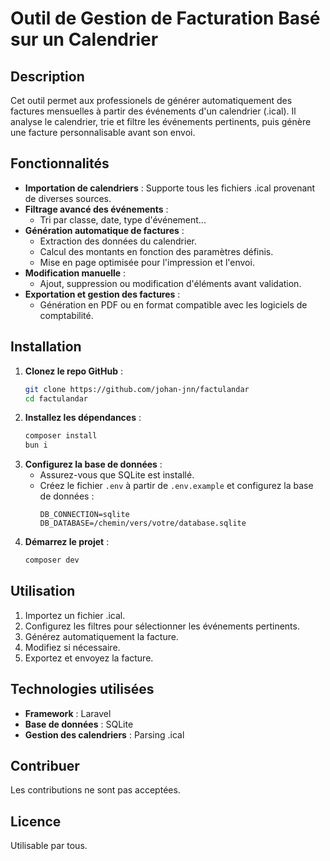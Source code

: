 # Outil de Gestion de Facturation Basé sur un Calendrier

## Description

Cet outil permet aux professionels de générer automatiquement des factures mensuelles à partir des événements d'un calendrier (.ical). Il analyse le calendrier, trie et filtre les événements pertinents, puis génère une facture personnalisable avant son envoi.

## Fonctionnalités

-   **Importation de calendriers** : Supporte tous les fichiers .ical provenant de diverses sources.
-   **Filtrage avancé des événements** :
    -   Tri par classe, date, type d'événement...
-   **Génération automatique de factures** :
    -   Extraction des données du calendrier.
    -   Calcul des montants en fonction des paramètres définis.
    -   Mise en page optimisée pour l'impression et l'envoi.
-   **Modification manuelle** :
    -   Ajout, suppression ou modification d'éléments avant validation.
-   **Exportation et gestion des factures** :
    -   Génération en PDF ou en format compatible avec les logiciels de comptabilité.

## Installation

1. **Clonez le repo GitHub** :
    ```sh
    git clone https://github.com/johan-jnn/factulandar
    cd factulandar
    ```
2. **Installez les dépendances** :
    ```sh
    composer install
    bun i
    ```
3. **Configurez la base de données** :
    - Assurez-vous que SQLite est installé.
    - Créez le fichier `.env` à partir de `.env.example` et configurez la base de données :
        ```env
        DB_CONNECTION=sqlite
        DB_DATABASE=/chemin/vers/votre/database.sqlite
        ```
4. **Démarrez le projet** :
    ```sh
    composer dev
    ```

## Utilisation

1. Importez un fichier .ical.
2. Configurez les filtres pour sélectionner les événements pertinents.
3. Générez automatiquement la facture.
4. Modifiez si nécessaire.
5. Exportez et envoyez la facture.

## Technologies utilisées

- **Framework** : Laravel
- **Base de données** : SQLite
- **Gestion des calendriers** : Parsing .ical

## Contribuer

Les contributions ne sont pas acceptées.

## Licence

Utilisable par tous.
